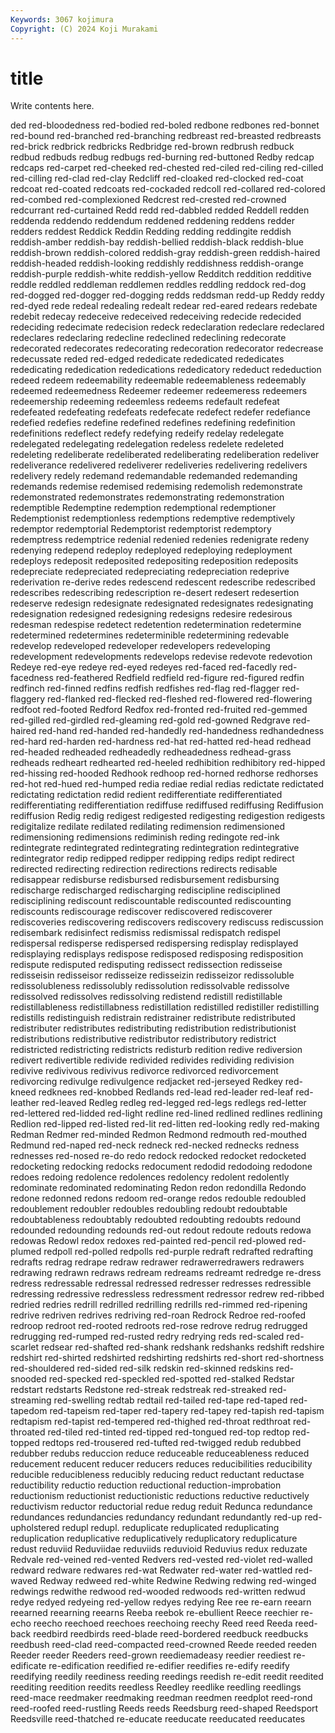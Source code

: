 ```yaml
---
Keywords: 3067 kojimura
Copyright: (C) 2024 Koji Murakami
---
```


# title

Write contents here.



ded red-bloodedness red-bodied red-boled redbone redbones red-bonnet
red-bound red-branched red-branching redbreast red-breasted redbreasts red-brick redbrick redbricks Redbridge
red-brown redbrush redbuck redbud redbuds redbug redbugs red-burning red-buttoned Redby
redcap redcaps red-carpet red-cheeked red-chested red-ciled red-ciling red-cilled red-cilling red-clad
red-clay Redcliff red-cloaked red-clocked red-coat redcoat red-coated redcoats red-cockaded redcoll
red-collared red-colored red-combed red-complexioned Redcrest red-crested red-crowned redcurrant red-curtained Redd
redd red-dabbled redded Reddell redden reddenda reddendo reddendum reddened reddening
reddens redder redders reddest Reddick Reddin Redding redding reddingite reddish
reddish-amber reddish-bay reddish-bellied reddish-black reddish-blue reddish-brown reddish-colored reddish-gray reddish-green reddish-haired
reddish-headed reddish-looking reddishly reddishness reddish-orange reddish-purple reddish-white reddish-yellow Redditch reddition
redditive reddle reddled reddleman reddlemen reddles reddling reddock red-dog red-dogged
red-dogger red-dogging redds reddsman redd-up Reddy reddy red-dyed rede redeal
redealing redealt redear red-eared redears redebate redebit redecay redeceive redeceived
redeceiving redecide redecided redeciding redecimate redecision redeck redeclaration redeclare redeclared
redeclares redeclaring redecline redeclined redeclining redecorate redecorated redecorates redecorating redecoration
redecorator redecrease redecussate reded red-edged rededicate rededicated rededicates rededicating rededication
rededications rededicatory rededuct rededuction redeed redeem redeemability redeemable redeemableness redeemably
redeemed redeemedness Redeemer redeemer redeemeress redeemers redeemership redeeming redeemless redeems
redefault redefeat redefeated redefeating redefeats redefecate redefect redefer redefiance redefied
redefies redefine redefined redefines redefining redefinition redefinitions redeflect redefy redefying
redeify redelay redelegate redelegated redelegating redelegation redeless redelete redeleted redeleting
redeliberate redeliberated redeliberating redeliberation redeliver redeliverance redelivered redeliverer redeliveries redelivering
redelivers redelivery redely redemand redemandable redemanded redemanding redemands redemise redemised
redemising redemolish redemonstrate redemonstrated redemonstrates redemonstrating redemonstration redemptible Redemptine redemption
redemptional redemptioner Redemptionist redemptionless redemptions redemptive redemptively redemptor redemptorial Redemptorist
redemptorist redemptory redemptress redemptrice redenial redenied redenies redenigrate redeny redenying
redepend redeploy redeployed redeploying redeployment redeploys redeposit redeposited redepositing redeposition
redeposits redepreciate redepreciated redepreciating redepreciation redeprive rederivation re-derive redes redescend
redescent redescribe redescribed redescribes redescribing redescription re-desert redesert redesertion redeserve
redesign redesignate redesignated redesignates redesignating redesignation redesigned redesigning redesigns redesire
redesirous redesman redespise redetect redetention redetermination redetermine redetermined redetermines redeterminible
redetermining redevable redevelop redeveloped redeveloper redevelopers redeveloping redevelopment redevelopments redevelops
redevise redevote redevotion Redeye red-eye redeye red-eyed redeyes red-faced red-facedly
red-facedness red-feathered Redfield redfield red-figure red-figured redfin redfinch red-finned redfins
redfish redfishes red-flag red-flagger red-flaggery red-flanked red-flecked red-fleshed red-flowered red-flowering
redfoot red-footed Redford Redfox red-fronted red-fruited red-gemmed red-gilled red-girdled red-gleaming
red-gold red-gowned Redgrave red-haired red-hand red-handed red-handedly red-handedness redhandedness red-hard
red-harden red-hardness red-hat red-hatted red-head redhead red-headed redheaded redheadedly redheadedness
redhead-grass redheads redheart redhearted red-heeled redhibition redhibitory red-hipped red-hissing red-hooded
Redhook redhoop red-horned redhorse redhorses red-hot red-hued red-humped redia rediae
redial redias redictate redictated redictating redictation redid redient redifferentiate redifferentiated
redifferentiating redifferentiation rediffuse rediffused rediffusing Rediffusion rediffusion Redig redig redigest
redigested redigesting redigestion redigests redigitalize redilate redilated redilating redimension redimensioned
redimensioning redimensions rediminish reding redingote red-ink redintegrate redintegrated redintegrating redintegration
redintegrative redintegrator redip redipped redipper redipping redips redipt redirect redirected
redirecting redirection redirections redirects redisable redisappear redisburse redisbursed redisbursement redisbursing
redischarge redischarged redischarging rediscipline redisciplined redisciplining rediscount rediscountable rediscounted rediscounting
rediscounts rediscourage rediscover rediscovered rediscoverer rediscoveries rediscovering rediscovers rediscovery rediscuss
rediscussion redisembark redisinfect redismiss redismissal redispatch redispel redispersal redisperse redispersed
redispersing redisplay redisplayed redisplaying redisplays redispose redisposed redisposing redisposition redispute
redisputed redisputing redissect redissection redisseise redisseisin redisseisor redisseize redisseizin redisseizor
redissoluble redissolubleness redissolubly redissolution redissolvable redissolve redissolved redissolves redissolving redistend
redistill redistillable redistillableness redistillabness redistillation redistilled redistiller redistilling redistills redistinguish
redistrain redistrainer redistribute redistributed redistributer redistributes redistributing redistribution redistributionist redistributions
redistributive redistributor redistributory redistrict redistricted redistricting redistricts redisturb redition redive
rediversion redivert redivertible redivide redivided redivides redividing redivision redivive redivivous
redivivus redivorce redivorced redivorcement redivorcing redivulge redivulgence redjacket red-jerseyed Redkey
red-kneed redknees red-knobbed Redlands red-lead red-leader red-leaf red-leather red-leaved Redleg
redleg red-legged red-legs redlegs red-letter red-lettered red-lidded red-light redline red-lined
redlined redlines redlining Redlion red-lipped red-listed red-lit red-litten red-looking redly
red-making Redman Redmer red-minded Redmon Redmond redmouth red-mouthed Redmund red-naped
red-neck redneck red-necked rednecks redness rednesses red-nosed re-do redo redock
redocked redocket redocketed redocketing redocking redocks redocument redodid redodoing redodone
redoes redoing redolence redolences redolency redolent redolently redominate redominated redominating
Redon redon redondilla Redondo redone redonned redons redoom red-orange redos
redouble redoubled redoublement redoubler redoubles redoubling redoubt redoubtable redoubtableness redoubtably
redoubted redoubting redoubts redound redounded redounding redounds red-out redout redoute
redouts redowa redowas Redowl redox redoxes red-painted red-pencil red-plowed red-plumed
redpoll red-polled redpolls red-purple redraft redrafted redrafting redrafts redrag redrape
redraw redrawer redrawerredrawers redrawers redrawing redrawn redraws redream redreams redreamt
redredge re-dress redress redressable redressal redressed redresser redresses redressible redressing
redressive redressless redressment redressor redrew red-ribbed redried redries redrill redrilled
redrilling redrills red-rimmed red-ripening redrive redriven redrives redriving red-roan Redrock
Redroe red-roofed redroop redroot red-rooted redroots red-rose redrove redrug redrugged
redrugging red-rumped red-rusted redry redrying reds red-scaled red-scarlet redsear red-shafted
red-shank redshank redshanks redshift redshire redshirt red-shirted redshirted redshirting redshirts
red-short red-shortness red-shouldered red-sided red-silk redskin red-skinned redskins red-snooded red-specked
red-speckled red-spotted red-stalked Redstar redstart redstarts Redstone red-streak redstreak red-streaked
red-streaming red-swelling redtab redtail red-tailed red-tape red-taped red-tapedom red-tapeism red-taper
red-tapery red-tapey red-tapish red-tapism redtapism red-tapist red-tempered red-thighed red-throat redthroat
red-throated red-tiled red-tinted red-tipped red-tongued red-top redtop red-topped redtops red-trousered
red-tufted red-twigged redub redubbed redubber redubs reduccion reduce reduceable reduceableness
reduced reducement reducent reducer reducers reduces reducibilities reducibility reducible reducibleness
reducibly reducing reduct reductant reductase reductibility reductio reduction reductional reduction-improbation
reductionism reductionist reductionistic reductions reductive reductively reductivism reductor reductorial redue
redug reduit Redunca redundance redundances redundancies redundancy redundant redundantly red-up
red-upholstered redupl redupl. reduplicate reduplicated reduplicating reduplication reduplicative reduplicatively reduplicatory
reduplicature redust reduviid Reduviidae reduviids reduvioid Reduvius redux reduzate Redvale
red-veined red-vented Redvers red-vested red-violet red-walled redward redware redwares red-wat
Redwater red-water red-wattled red-waved Redway redweed red-white Redwine Redwing redwing
red-winged redwings redwithe redwood red-wooded redwoods red-written redwud redye redyed
redyeing red-yellow redyes redying Ree ree re-earn reearn reearned reearning
reearns Reeba reebok re-ebullient Reece reechier re-echo reecho reechoed reechoes
reechoing reechy Reed reed Reeda reed-back reedbird reedbirds reed-blade reed-bordered
reedbuck reedbucks reedbush reed-clad reed-compacted reed-crowned Reede reeded reeden Reeder
reeder Reeders reed-grown reediemadeasy reedier reediest re-edificate re-edification reedified re-edifier
reedifies re-edify reedify reedifying reedily reediness reeding reedings reedish re-edit
reedit reedited reediting reedition reedits reedless Reedley reedlike reedling reedlings
reed-mace reedmaker reedmaking reedman reedmen reedplot reed-rond reed-roofed reed-rustling Reeds
reeds Reedsburg reed-shaped Reedsport Reedsville reed-thatched re-educate reeducate reeducated reeducates
